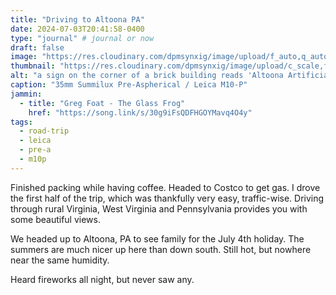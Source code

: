 ```yaml
---
title: "Driving to Altoona PA"
date: 2024-07-03T20:41:58-0400
type: "journal" # journal or now
draft: false
image: "https://res.cloudinary.com/dpmsynxig/image/upload/f_auto,q_auto:good/v1727657055/2024%20Posts/2024-07-03_driving-to-altoona/2024-07-03_m10p-7.jpg"
thumbnail: "https://res.cloudinary.com/dpmsynxig/image/upload/c_scale,f_auto,q_auto:good,w_740/v1727657055/2024%20Posts/2024-07-03_driving-to-altoona/2024-07-03_m10p-7.jpg"
alt: "a sign on the corner of a brick building reads 'Altoona Artificial Limb & Supply Company'"
caption: "35mm Summilux Pre-Aspherical / Leica M10-P"
jammin:
  - title: "Greg Foat - The Glass Frog"
    href: "https://song.link/s/30g9iFsQDFHGOYMavq4O4y"
tags:
  - road-trip
  - leica
  - pre-a
  - m10p
---
```


Finished packing while having coffee. Headed to Costco to get gas. I drove the first half of the trip, which was thankfully very easy, traffic-wise. Driving through rural Virginia, West Virginia and Pennsylvania provides you with some beautiful views.

We headed up to Altoona, PA to see family for the July 4th holiday. The summers are much nicer up here than down south. Still hot, but nowhere near the same humidity.

Heard fireworks all night, but never saw any.
